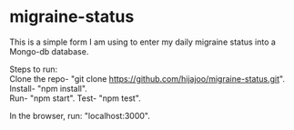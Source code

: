 # migraine-status

This is a simple form I am using to enter my daily migraine status into a Mongo-db database.

Steps to run:  
Clone the repo- "git clone https://github.com/hijajoo/migraine-status.git".  
Install- "npm install".  
Run- "npm start".
Test- "npm test".

In the browser, run: "localhost:3000".  
